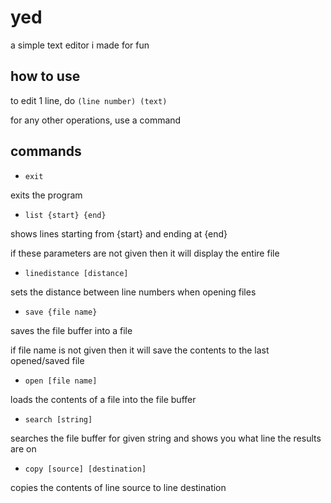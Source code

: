# yed
a simple text editor i made for fun

## how to use
to edit 1 line, do `(line number) (text)`

for any other operations, use a command

## commands
- `exit`

exits the program

- `list {start} {end}`

shows lines starting from {start} and ending at {end}

if these parameters are not given then it will display the entire file

- `linedistance [distance]`

sets the distance between line numbers when opening files

- `save {file name}`

saves the file buffer into a file

if file name is not given then it will save the contents to the last opened/saved file

- `open [file name]`

loads the contents of a file into the file buffer

- `search [string]`

searches the file buffer for given string and shows you what line the results are on

- `copy [source] [destination]`

copies the contents of line source to line destination